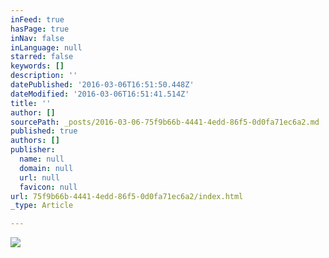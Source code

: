 ```yaml
---
inFeed: true
hasPage: true
inNav: false
inLanguage: null
starred: false
keywords: []
description: ''
datePublished: '2016-03-06T16:51:50.448Z'
dateModified: '2016-03-06T16:51:41.514Z'
title: ''
author: []
sourcePath: _posts/2016-03-06-75f9b66b-4441-4edd-86f5-0d0fa71ec6a2.md
published: true
authors: []
publisher:
  name: null
  domain: null
  url: null
  favicon: null
url: 75f9b66b-4441-4edd-86f5-0d0fa71ec6a2/index.html
_type: Article

---
```

![](https://the-grid-user-content.s3-us-west-2.amazonaws.com/be6fc629-d9e5-469a-93dd-c89a531db06a.jpg)
